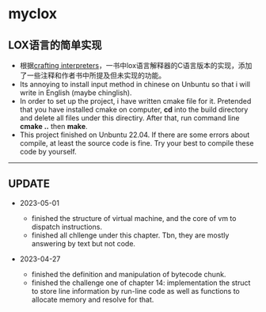 # myclox
## LOX语言的简单实现

- 根据[crafting interpreters](http://www.craftinginterpreters.com/)，一书中lox语言解释器的C语言版本的实现，添加了一些注释和作者书中所提及但未实现的功能。
- Its annoying to install input method in chinese on Unbuntu so that i will write in English (maybe chinglish).
- In order to set up the project, i have written cmake file for it. Pretended that you have installed cmake on computer, **cd** into the build directory and delete all files under this directiry. After that, run command line  **cmake ..** then **make**.
- This project finished on Unbuntu 22.04. If there are some errors about compile, at least the source code is fine. Try your best to compile these code by yourself.

---

## UPDATE
- 2023-05-01
  - finished the structure of virtual machine, and the core of vm to dispatch instructions.
  - finished all chllenge under this chapter. Tbn, they are mostly answering by text but not code.

- 2023-04-27
  - finished the definition and manipulation of bytecode chunk.
  - finished the challenge one of chapter 14: implementation the struct to store line information by run-line code as well as functions to allocate memory and resolve for that. 